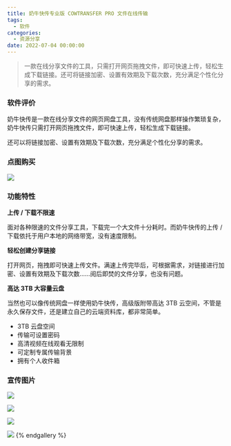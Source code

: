 ```yaml
---
title: 奶牛快传专业版 COWTRANSFER PRO 文件在线传输
tags:
  - 软件
categories:
  - 资源分享
date: 2022-07-04 00:00:00
---
```


> 一款在线分享文件的工具，只需打开网页拖拽文件，即可快速上传，轻松生成下载链接。还可将链接加密、设置有效期及下载次数，充分满足个性化分享的需求。

<!-- more -->

### 软件评价

奶牛快传是一款在线分享文件的网页网盘工具，没有传统网盘那样操作繁琐复杂，奶牛快传只需打开网页拖拽文件，即可快速上传，轻松生成下载链接。

还可以将链接加密、设置有效期及下载次数，充分满足个性化分享的需求。

### 点图购买

[![](https://cdn.dusays.com/2022/07/480-1.png)](https://r-g.io/aLPWZn)

### 功能特性

**上传 / 下载不限速**

面对各种限速的文件分享工具，下载完一个大文件十分耗时。而奶牛快传的上传 / 下载依托于用户本地的网络带宽，没有速度限制。

**轻松创建分享链接**

打开网页，拖拽即可快速上传文件。满速上传完毕后，可根据需求，对链接进行加密、设置有效期及下载次数……阅后即焚的文件分享，也没有问题。

**高达 3TB 大容量云盘**

当然也可以像传统网盘一样使用奶牛快传，高级版附带高达 3TB 云空间，不管是永久保存文件，还是建立自己的云端资料库，都非常简单。

* 3TB 云盘空间
* 传输可设置密码
* 高清视频在线观看无限制
* 可定制专属传输背景
* 拥有个人收件箱

### 宣传图片

![](https://cdn.dusays.com/2022/07/480-2.png)

![](https://cdn.dusays.com/2022/07/480-3.png)

![](https://cdn.dusays.com/2022/07/480-4.png)

![](https://cdn.dusays.com/2022/07/480-5.png)
{% endgallery %}
